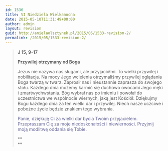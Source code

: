 ```yaml
---
id: 1536
title: VI Niedziela Wielkanocna
date: 2015-05-10T11:31:49+00:00
author: admin
layout: revision
guid: http://anielaolsztynek.pl/2015/05/1533-revision-2/
permalink: /2015/05/1533-revision-2/
---
```

> **J 15, 9-17**
> 
> **Przywilej otrzymany od Boga**
> 
> Jezus nie nazywa nas sługami, ale przyjaciółmi. To wielki przywilej i nobilitacja. Na mocy Jego wcielenia otrzymaliśmy przywilej oglądania Boga twarzą w twarz. Zaprosił nas i nieustannie zaprasza do swojego stołu. Każdego dnia możemy karmić się duchowo owocami Jego męki i zmartwychwstania. Bóg wybrał nas po imieniu i powołał do uczestnictwa we wspólnocie wiernych, jaką jest Kościół. Dziękujmy Bogu każdego dnia za ten wielki dar i przywilej. Niech nasze uczciwe i pobożne życie będzie znakiem tego wybrania.
> 
> <span style="color: #666699;">Panie, dziękuję Ci za wielki dar bycia Twoim przyjacielem. Przepraszam Cię za moje niedoskonałości i niewierności. Przyjmij moją modlitwę oddania się Tobie.</span>
> 
> **  
>**